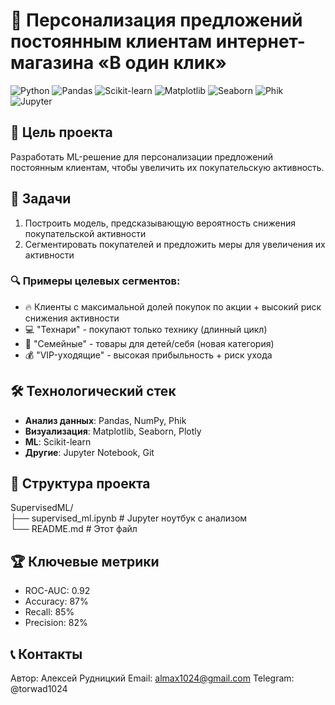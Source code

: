 # 🚀 Персонализация предложений постоянным клиентам интернет-магазина «В один клик»

![Python](https://img.shields.io/badge/Python-3.9%2B-blue)
![Pandas](https://img.shields.io/badge/Pandas-1.3%2B-orange)
![Scikit-learn](https://img.shields.io/badge/Scikit--learn-1.0%2B-yellow)
![Matplotlib](https://img.shields.io/badge/Matplotlib-3.5%2B-red)
![Seaborn](https://img.shields.io/badge/Seaborn-0.11%2B-lightgrey)
![Phik](https://img.shields.io/badge/Phik-0.12%2B-purple)
![Jupyter](https://img.shields.io/badge/Jupyter-Notebook-yellowgreen)

## 🎯 Цель проекта
Разработать ML-решение для персонализации предложений постоянным клиентам, чтобы увеличить их покупательскую активность.

## 📌 Задачи
1) Построить модель, предсказывающую вероятность снижения покупательской активности  
2) Сегментировать покупателей и предложить меры для увеличения их активности  

### 🔍 Примеры целевых сегментов:
- 🔥 Клиенты с максимальной долей покупок по акции + высокий риск снижения активности
- 💻 "Технари" - покупают только технику (длинный цикл)
- 🧸 "Семейные" - товары для детей/себя (новая категория)
- 💰 "VIP-уходящие" - высокая прибыльность + риск ухода

## 🛠 Технологический стек
- **Анализ данных**: Pandas, NumPy, Phik
- **Визуализация**: Matplotlib, Seaborn, Plotly
- **ML**: Scikit-learn
- **Другие**: Jupyter Notebook, Git

## 📂 Структура проекта
SupervisedML/\
├── supervised_ml.ipynb # Jupyter ноутбук с анализом\
└── README.md # Этот файл

## 🏆 Ключевые метрики
- ROC-AUC: 0.92
- Accuracy: 87%
- Recall: 85%
- Precision: 82%

## 📞 Контакты
Автор: Алексей Рудницкий
Email: almax1024@gmail.com
Telegram: @torwad1024